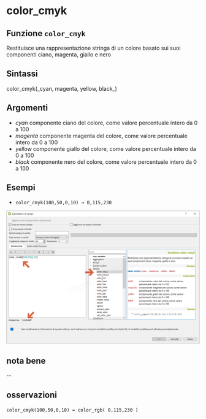 # color\_cmyk

## Funzione `color_cmyk`

Restituisce una rappresentazione stringa di un colore basato sui suoi componenti ciano, magenta, giallo e nero

## Sintassi

color_cmyk\(\_cyan, magenta, yellow, black_\)

## Argomenti

* _cyan_ componente ciano del colore, come valore percentuale intero da 0 a 100
* _magenta_ componente magenta del colore, come valore percentuale intero da 0 a 100
* _yellow_ componente giallo del colore, come valore percentuale intero da 0 a 100
* _black_ componente nero del colore, come valore percentuale intero da 0 a 100

## Esempi

* `color_cmyk(100,50,0,10) → 0,115,230`

![](../../../.gitbook/assets/color_cmyk1%20%281%29.png)

## nota bene

--

## osservazioni

`color_cmyk(100,50,0,10) = color_rgb( 0,115,230 )`


